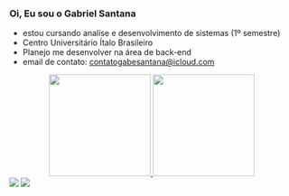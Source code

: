 ### Oi, Eu sou o Gabriel Santana

- estou cursando analíse e desenvolvimento de sistemas (1º semestre)
- Centro Universitário Ítalo Brasileiro
- Planejo me desenvolver na área de back-end
- email de contato: contatogabesantana@icloud.com

<div align="center">
  <a href="https://github.com/gabesantana">
   <img height="180" src="https://github-readme-stats.vercel.app/api/top-langs/?username=gabesantana&layout=compact&langs_count=7&theme=tokyonight"/>
  <img height="180" src="https://github-readme-stats.vercel.app/api?username=gabesantana&show_icons=true&theme=tokyonight&include_all_commits=true&count_private=true"/>
 
</div>
<a href="https://www.linkedin.com/in/gabriel-santana-leite-ba33b01ba" target="_blank"><img src="https://img.shields.io/badge/-LinkedIn-%230077B5?style=for-the-badge&logo=linkedin&logoColor=white" target="_blank"></a> 
 <a href="https://api.whatsapp.com/send?phone=5511985934916" target="_blank"><img src="https://img.shields.io/badge/WhatsApp-25D366?style=for-the-badge&logo=whatsapp&logoColor=white"></a>
 
